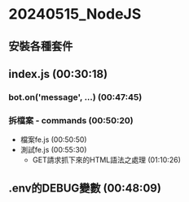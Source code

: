 # 20240515_NodeJS
## 安裝各種套件

## index.js (00:30:18)
### bot.on('message', ...) (00:47:45)
### 拆檔案 - commands (00:50:20)
* 檔案fe.js (00:50:50)
* 測試fe.js (00:55:30)
  * GET請求抓下來的HTML語法之處理 (01:10:26)

## .env的DEBUG變數 (00:48:09)
